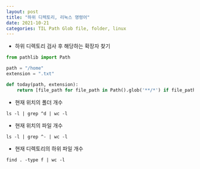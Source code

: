 ```yaml
---
layout: post
title: "하위 디렉토리, 리눅스 명령어"
date: 2021-10-21
categories: TIL Path Glob file, folder, linux
---
```


- 하위 디렉토리 검사 후 해당하는 확장자 찾기
```python
from pathlib import Path

path = "/home"
extension = ".txt"

def today(path, extension):
    return [file_path for file_path in Path().glob('**/*') if file_path.suffix == extension]
```

- 현재 위치의 폴더 개수 
```
ls -l | grep ^d | wc -l
```
- 현재 위치의 파일 개수 
```
ls -l | grep ^- | wc -l
```
- 현재 디렉토리의 하위 파일 개수 
```
find . -type f | wc -l
```